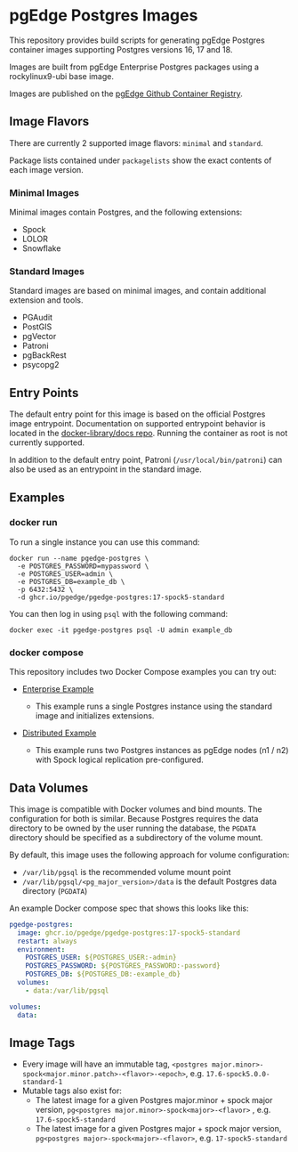 # pgEdge Postgres Images

This repository provides build scripts for generating pgEdge Postgres container images supporting Postgres versions 16, 17 and 18.

Images are built from pgEdge Enterprise Postgres packages using a rockylinux9-ubi base image.

Images are published on the [pgEdge Github Container Registry](https://github.com/orgs/pgEdge/packages/container/package/pgedge-postgres).

## Image Flavors

There are currently 2 supported image flavors: `minimal` and `standard`.

Package lists contained under `packagelists` show the exact contents of each image version.

### Minimal Images

Minimal images contain Postgres, and the following extensions:

- Spock
- LOLOR
- Snowflake

### Standard Images

Standard images are based on minimal images, and contain additional extension and tools.

- PGAudit
- PostGIS
- pgVector
- Patroni
- pgBackRest
- psycopg2

## Entry Points

The default entry point for this image is based on the official Postgres image entrypoint. Documentation on supported entrypoint behavior is located in the [docker-library/docs repo](https://github.com/docker-library/docs/blob/master/postgres/README.md). Running the container as root is not currently supported.

In addition to the default entry point, Patroni (`/usr/local/bin/patroni`) can also be used as an entrypoint in the standard image.

## Examples

### docker run

To run a single instance you can use this command:

```
docker run --name pgedge-postgres \
  -e POSTGRES_PASSWORD=mypassword \
  -e POSTGRES_USER=admin \
  -e POSTGRES_DB=example_db \
  -p 6432:5432 \
  -d ghcr.io/pgedge/pgedge-postgres:17-spock5-standard
```

You can then log in using `psql` with the following command:

```
docker exec -it pgedge-postgres psql -U admin example_db
```

### docker compose

This repository includes two Docker Compose examples you can try out:

- [Enterprise Example](https://github.com/pgEdge/postgres-images/tree/Feature/PLAT-277/Add-a-pgedge-distributed-example-to-postgres-images/examples/compose/enterprise)

  - This example runs a single Postgres instance using the standard image and initializes extensions.

- [Distributed Example](https://github.com/pgEdge/postgres-images/tree/Feature/PLAT-277/Add-a-pgedge-distributed-example-to-postgres-images/examples/compose/distributed)

  - This example runs two Postgres instances as pgEdge nodes (n1 / n2) with Spock logical replication pre-configured.

## Data Volumes

This image is compatible with Docker volumes and bind mounts. The configuration
for both is similar. Because Postgres requires the data directory to be owned
by the user running the database, the `PGDATA` directory should be specified as
a subdirectory of the volume mount.

By default, this image uses the following approach for volume configuration:

- `/var/lib/pgsql` is the recommended volume mount point
- `/var/lib/pgsql/<pg_major_version>/data` is the default Postgres data directory (`PGDATA`)

An example Docker compose spec that shows this looks like this:

```yaml
pgedge-postgres:
  image: ghcr.io/pgedge/pgedge-postgres:17-spock5-standard
  restart: always
  environment:
    POSTGRES_USER: ${POSTGRES_USER:-admin}
    POSTGRES_PASSWORD: ${POSTGRES_PASSWORD:-password}
    POSTGRES_DB: ${POSTGRES_DB:-example_db}
  volumes:
    - data:/var/lib/pgsql

volumes:
  data:
```

## Image Tags

- Every image will have an immutable tag, `<postgres major.minor>-spock<major.minor.patch>-<flavor>-<epoch>`, e.g. `17.6-spock5.0.0-standard-1`
- Mutable tags also exist for:
  - The latest image for a given Postgres major.minor + spock major version, `pg<postgres major.minor>-spock<major>-<flavor>` , e.g. `17.6-spock5-standard`
  - The latest image for a given Postgres major + spock major version, `pg<postgres major>-spock<major>-<flavor>`, e.g. `17-spock5-standard`

